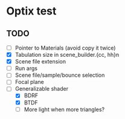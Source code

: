 # Optix test

## TODO
- [ ] Pointer to Materials (avoid copy it twice)
- [x] Tabulation size in scene_builder.{cc, hh}n
- [x] Scene file extension
- [ ] Run args
- [ ] Scene file/sample/bounce selection
- [ ] Focal plane
- [ ] Generalizable shader
  - [x] BDRF
  - [x] BTDF
  - [ ] More light when more triangles?